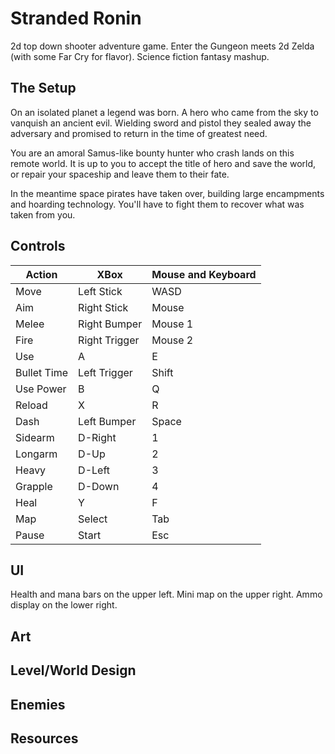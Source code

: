 # Stranded Ronin

2d top down shooter adventure game. Enter the Gungeon meets 2d Zelda (with some Far Cry for flavor). Science fiction fantasy mashup.

## The Setup

On an isolated planet a legend was born. A hero who came from the sky to vanquish an ancient evil. Wielding sword and pistol they sealed away the adversary and promised to return in the time of greatest need.

You are an amoral Samus-like bounty hunter who crash lands on this remote world. It is up to you to accept the title of hero and save the world, or repair your spaceship and leave them to their fate.

In the meantime space pirates have taken over, building large encampments and hoarding technology. You'll have to fight them to recover what was taken from you.

## Controls

| Action | XBox | Mouse and Keyboard |
|---|---|---|
|Move|Left Stick|WASD|
|Aim|Right Stick|Mouse|
|Melee|Right Bumper|Mouse 1|
|Fire|Right Trigger|Mouse 2|
|Use|A|E|
|Bullet Time|Left Trigger|Shift|
|Use Power|B|Q|
|Reload|X|R|
|Dash|Left Bumper|Space|
|Sidearm|D-Right|1|
|Longarm|D-Up|2|
|Heavy|D-Left|3|
|Grapple|D-Down|4|
|Heal|Y|F|
|Map|Select|Tab|
|Pause|Start|Esc|

## UI

Health and mana bars on the upper left. Mini map on the upper right. Ammo display on the lower right.

## Art

## Level/World Design

## Enemies

## Resources
